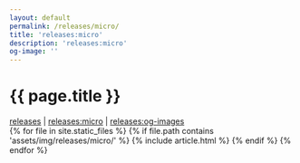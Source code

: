 ```yaml
---
layout: default
permalink: /releases/micro/
title: 'releases:micro'
description: 'releases:micro'
og-image: ''
---
```


<style>
  article {max-width:25%;}
  img {min-width:250px;}
</style>

# {{ page.title }}

<nav>
  <a href="/releases/">releases</a> |
  <a href="/releases/micro/">releases:micro</a> |
  <a href="/releases/og-images/">releases:og-images</a>
</nav>

<section>
  {% for file in site.static_files %}
    {% if file.path contains 'assets/img/releases/micro/' %}
      {% include article.html %}
    {% endif %}
  {% endfor %}
</section>
